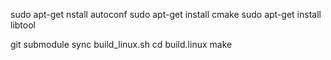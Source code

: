 sudo apt-get nstall autoconf
sudo apt-get install cmake
sudo apt-get install libtool

git submodule sync
build_linux.sh
cd build.linux
make
